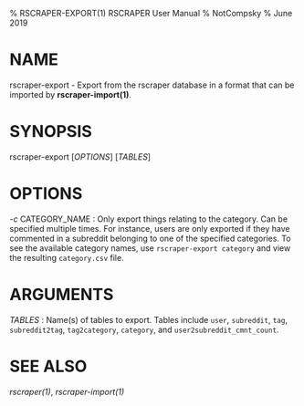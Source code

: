 % RSCRAPER-EXPORT(1) RSCRAPER User Manual
% NotCompsky
% June 2019

# NAME

rscraper-export - Export from the rscraper database in a format that can be imported by **rscraper-import(1)**.

# SYNOPSIS

rscraper-export [*OPTIONS*] [*TABLES*]

# OPTIONS

*-c* CATEGORY_NAME
:   Only export things relating to the category. Can be specified multiple times.
    For instance, users are only exported if they have commented in a subreddit belonging to one of the specified categories.
    To see the available category names, use `rscraper-export category` and view the resulting `category.csv` file.

# ARGUMENTS

*TABLES*
:   Name(s) of tables to export. Tables include `user`, `subreddit`, `tag`, `subreddit2tag`, `tag2category`, `category`, and `user2subreddit_cmnt_count`.

# SEE ALSO

*rscraper(1)*, *rscraper-import(1)*
